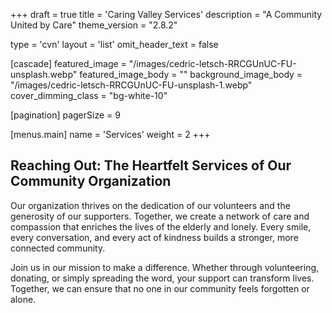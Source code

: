 +++
draft = true
title = 'Caring Valley Services'
description = "A Community United by Care"
theme_version = "2.8.2"

type = 'cvn'
layout = 'list'
omit_header_text = false

[cascade]
  featured_image = "/images/cedric-letsch-RRCGUnUC-FU-unsplash.webp"
  featured_image_body = ""
  background_image_body = "/images/cedric-letsch-RRCGUnUC-FU-unsplash-1.webp"
  cover_dimming_class = "bg-white-10"

[pagination]
  pagerSize = 9

[menus.main]
  name = 'Services'
  weight = 2
+++

## Reaching Out: The Heartfelt Services of Our Community Organization
Our organization thrives on the dedication of our volunteers and the generosity of our supporters. Together, we create a network of care and compassion that enriches the lives of the elderly and lonely. Every smile, every conversation, and every act of kindness builds a stronger, more connected community.

Join us in our mission to make a difference. Whether through volunteering, donating, or simply spreading the word, your support can transform lives. Together, we can ensure that no one in our community feels forgotten or alone.
